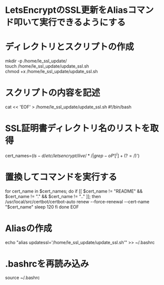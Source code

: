 # LetsEncryptのSSL更新をAliasコマンド叩いて実行できるようにする
# ディレクトリとスクリプトの作成
mkdir -p /home/le_ssl_update/<br>
touch /home/le_ssl_update/update_ssl.sh<br>
chmod +x /home/le_ssl_update/update_ssl.sh<br>

# スクリプトの内容を記述
cat << 'EOF' > /home/le_ssl_update/update_ssl.sh
#!/bin/bash

# SSL証明書ディレクトリ名のリストを取得
cert_names=$(ls -d /etc/letsencrypt/live/*/ | grep -oP '[^/]+(?=/$)')

# 置換してコマンドを実行する
for cert_name in $cert_names; do
  if [[ $cert_name != "README" && $cert_name != "." && $cert_name != ".." ]]; then
    /usr/local/src/certbot/certbot-auto renew --force-renewal --cert-name "$cert_name"
    sleep 120
  fi
done
EOF

# Aliasの作成
echo "alias updatessl='/home/le_ssl_update/update_ssl.sh'" >> ~/.bashrc

# .bashrcを再読み込み
source ~/.bashrc
